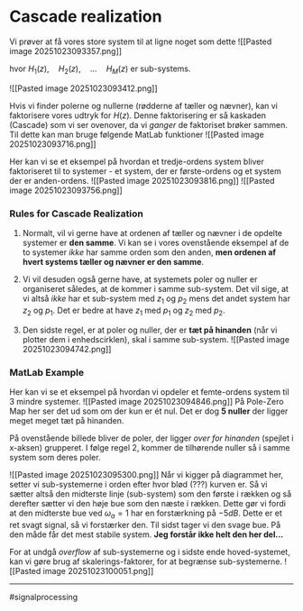 # Cascade realization
Vi prøver at få vores store system til at ligne noget som dette
![[Pasted image 20251023093357.png]]

hvor $H_1(z),\quad H_2(z),\quad ...\quad H_M(z)$ er sub-systems.

![[Pasted image 20251023093412.png]]

Hvis vi finder polerne og nullerne (rødderne af tæller og nævner), kan vi faktorisere vores udtryk for $H(z)$. Denne faktorisering er så kaskaden (Cascade) som vi ser ovenover, da vi _ganger_ de faktoriset brøker sammen.
Til dette kan man bruge følgende MatLab funktioner
![[Pasted image 20251023093716.png]]

Her kan vi se et eksempel på hvordan et tredje-ordens system bliver faktoriseret til to systemer - et system, der er første-ordens og et system der er anden-ordens.
![[Pasted image 20251023093816.png]]
![[Pasted image 20251023093756.png]]

### Rules for Cascade Realization
1. Normalt, vil vi gerne have at ordenen af tæller og nævner i de opdelte systemer er **den samme**. 
   Vi kan se i vores ovenstående eksempel af de to systemer _ikke_ har samme orden som den anden, **men ordenen af hvert systems tæller og nævner er den samme**.

2. Vi vil desuden også gerne have, at systemets poler og nuller er organiseret således, at de kommer i samme sub-system. Det vil sige, at vi altså _ikke_ har et sub-system med $z_1$ og $p_2$ mens det andet system har $z_2$ og $p_1$. Det er bedre at have $z_1$ med $p_1$ og $z_2$ med $p_2$.

3. Den sidste regel, er at poler og nuller, der er **tæt på hinanden** (når vi plotter dem i enhedscirklen), skal i samme sub-system.
   ![[Pasted image 20251023094742.png]]

### MatLab Example
Her kan vi se et eksempel på hvordan vi opdeler et femte-ordens system til 3 mindre systemer.
![[Pasted image 20251023094846.png]]
På Pole-Zero Map her ser det ud som om der kun er ét nul. Det er dog **5 nuller** der ligger meget meget tæt på hinanden.

På ovenstående billede bliver de poler, der ligger _over for hinanden_ (spejlet i x-aksen) grupperet. I følge regel 2, kommer de tilhørende nuller så i samme system som deres poler.

![[Pasted image 20251023095300.png]]
Når vi kigger på diagrammet her, setter vi sub-systemerne i orden efter hvor blød (???) kurven er. Så vi sætter altså den midterste linje (sub-system) som den første i rækken og så derefter sætter vi den høje bue som den næste i rækken. Dette gør vi fordi at den midterste bue ved $\omega_a=1$ har en forstærkning på $-5 dB$. Dette er et ret svagt signal, så vi forstærker den. Til sidst tager vi den svage bue. På den måde får det mest stabile system.
**Jeg forstår ikke helt den her del...**

For at undgå _overflow_ af sub-systemerne og i sidste ende hoved-systemet, kan vi gøre brug af skalerings-faktorer, for at begrænse sub-systemerne.
![[Pasted image 20251023100051.png]]


---
#signalprocessing 